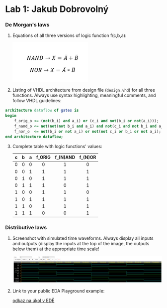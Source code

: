 # Lab 1: Jakub Dobrovolný

### De Morgan's laws

1. Equations of all three versions of logic function f(c,b,a):

   ![Logic function](funkce.png)

2. Listing of VHDL architecture from design file (`design.vhd`) for all three functions. Always use syntax highlighting, meaningful comments, and follow VHDL guidelines:

```vhdl
architecture dataflow of gates is
begin
    f_orig_o <= (not(b_i) and a_i) or (c_i and not(b_i or not(a_i)));
    f_nand_o <= not(not(not b_i and a_i) and not(c_i and not b_i and a_i));
    f_nor_o  <= not(b_i or not a_i) or not(not c_i or b_i or not a_i);
end architecture dataflow;
```

3. Complete table with logic functions' values:

   |**c**|**b**|**a**|**f_ORIG**|**f_(N)AND**|**f_(N)OR**|
   | :-: | :-: | :-: | :-: | :-: | :-: |
   |  0  |  0  |  0  |  0  |  1  |  0  |
   |  0  |  0  |  1  |  1  |  1  |  1  |
   |  0  |  1  |  0  |  1  |  1  |  1  |
   |  0  |  1  |  1  |  1  |  0  |  1  |
   |  1  |  0  |  0  |  1  |  1  |  0  |
   |  1  |  0  |  1  |  1  |  1  |  1  |
   |  1  |  1  |  0  |  1  |  1  |  1  |
   |  1  |  1  |  1  |  0  |  0  |  1  |

### Distributive laws

1. Screenshot with simulated time waveforms. Always display all inputs and outputs (display the inputs at the top of the image, the outputs below them) at the appropriate time scale!

   ![my figure](waveforms.png)

2. Link to your public EDA Playground example:

   [odkaz na úkol v EDĚ](https://www.edaplayground.com/x/qKpr)